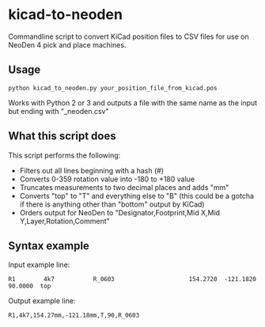 # kicad-to-neoden

Commandline script to convert KiCad position files to CSV files for use on NeoDen 4 pick and place machines.

## Usage

`python kicad_to_neoden.py your_position_file_from_kicad.pos`

Works with Python 2 or 3 and outputs a file with the same name as the input but ending with "_neoden.csv"

## What this script does

This script performs the following:
- Filters out all lines beginning with a hash (#)
- Converts 0-359 rotation value into -180 to +180 value
- Truncates measurements to two decimal places and adds "mm"
- Converts "top" to "T" and everything else to "B" (this could be a gotcha if there is anything other than "bottom" output by KiCad)
- Orders output for NeoDen to "Designator,Footprint,Mid X,Mid Y,Layer,Rotation,Comment"

## Syntax example

Input example line:

`R1        4k7           R_0603                     154.2720  -121.1820   90.0000  top`

Output example line:

`R1,4k7,154.27mm,-121.18mm,T,90,R_0603`

